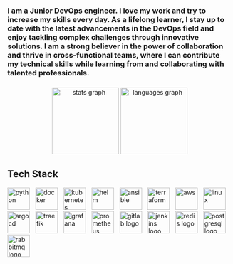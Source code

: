 <h3 align="left">I am a Junior DevOps engineer. I love my work and try to increase my skills every day. As a lifelong learner, I stay up to date with the latest advancements in the DevOps field and enjoy tackling complex challenges through innovative solutions. I am a strong believer in the power of collaboration and thrive in cross-functional teams, where I can contribute my technical skills while learning from and collaborating with talented professionals.</h3>

###

<div align="center">
  <img src="https://github-readme-stats.vercel.app/api?username=siavashmhi&hide_title=false&hide_rank=false&show_icons=true&include_all_commits=true&count_private=true&disable_animations=false&theme=dracula&locale=en&hide_border=false" height="150" alt="stats graph"  />
  <img src="https://github-readme-stats.vercel.app/api/top-langs?username=siavashmhi&locale=en&hide_title=false&layout=compact&card_width=320&langs_count=5&theme=dracula&hide_border=false" height="150" alt="languages graph"  />
</div>

###

<h2> Tech Stack </h2>
<p align="left">
<img src="https://cdn.simpleicons.org/python/3776AB" alt="python" width="50" height="50"/>
<img width="5"/>
<img src="https://cdn.simpleicons.org/docker/2496ED" alt="docker" width="50" height="50"/>
<img width="5"/>
<img src="https://cdn.simpleicons.org/kubernetes/326CE5" alt="kubernetes" width="50" height="50"/>
<img width="5"/>
<img src="https://seeklogo.com/images/H/helm-logo-9208DB3EE5-seeklogo.com.png" alt="helm" width="50" height="50"/>
<img width="5"/>
<img src="https://cdn.jsdelivr.net/gh/devicons/devicon/icons/ansible/ansible-original.svg" alt="ansible" width="50" height="50"/>
<img width="5"/>
<img src="https://cdn.simpleicons.org/terraform/7B42BC" alt="terraform" width="50" height="50"/>
<img width="5"/>
<img src="https://skillicons.dev/icons?i=aws" alt="aws" width="50" height="50"/>
<img width="5"/>
<img src="https://cdn.jsdelivr.net/gh/devicons/devicon/icons/linux/linux-original.svg" alt="linux" width="50" height="50"/>
<img width="5"/>
<img src="https://cdn.jsdelivr.net/gh/devicons/devicon/icons/argocd/argocd-original.svg" alt="argocd" width="50" height="50"/>
<img width="5"/>
<img src="https://seeklogo.com/images/T/traefik-logo-337D318F44-seeklogo.com.png" alt="traefik" width="50" height="50""/>
<img width="5"/>
<img src="https://cdn.jsdelivr.net/gh/devicons/devicon/icons/grafana/grafana-original.svg" alt="grafana" width="50" height="50"/>
<img width="5"/>
<img src="https://cdn.jsdelivr.net/gh/devicons/devicon/icons/prometheus/prometheus-original.svg" alt="prometheus" width="50" height="50"/>
<img width="5"/>
<img src="https://cdn.jsdelivr.net/gh/devicons/devicon/icons/gitlab/gitlab-original.svg" width="50" height="50" alt="gitlab logo"/>
<img width="5"/>
<img src="https://cdn.jsdelivr.net/gh/devicons/devicon/icons/jenkins/jenkins-original.svg" width="50" height="50" alt="jenkins logo"/>
<img width="5"/>
<img src="https://cdn.jsdelivr.net/gh/devicons/devicon/icons/redis/redis-original.svg" width="50" height="50" alt="redis logo"/>
<img width="5"/>
<img src="https://cdn.jsdelivr.net/gh/devicons/devicon/icons/postgresql/postgresql-original.svg" width="50" height="50" alt="postgresql logo"/>
<img width="5"/>
<img src="https://cdn.simpleicons.org/rabbitmq/FF6600" width="50" height="50" alt="rabbitmq logo"/>
</p>
